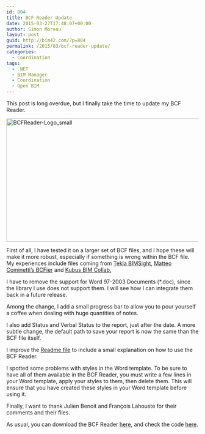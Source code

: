```yaml
---
id: 804
title: BCF Reader Update
date: 2015-03-27T17:48:07+00:00
author: Simon Moreau
layout: post
guid: http://bim42.com/?p=804
permalink: /2015/03/bcf-reader-update/
categories:
  - Coordination
tags:
  - .NET
  - BIM Manager
  - Coordination
  - Open BIM
---
```

This post is long overdue, but I finally take the time to update my BCF Reader.

[<img class="aligncenter size-full wp-image-805" src="http://bim42.com/wp-content/uploads/2015/03/BCFReader-Logo_small.png" alt="BCFReader-Logo_small" width="800" height="322" srcset="https://bim42.com/wp-content/uploads/2015/03/BCFReader-Logo_small.png 800w, https://bim42.com/wp-content/uploads/2015/03/BCFReader-Logo_small-300x121.png 300w, https://bim42.com/wp-content/uploads/2015/03/BCFReader-Logo_small-500x201.png 500w" sizes="(max-width: 800px) 100vw, 800px" />](http://bim42.com/wp-content/uploads/2015/03/BCFReader-Logo_small.png)

First of all, I have tested it on a larger set of BCF files, and I hope these will make it more robust, especially if something is wrong within the BCF file. My experiences include files coming from [Tekla BIMSight](http://www.teklabimsight.com/), [Matteo Cominetti&#8217;s BCFier](http://matteocominetti.com/bcfier/) and [Kubus BIM Collab.](http://www.bimcollab.com/en/default.aspx)

I have to remove the support for Word 97-2003 Documents (*.doc), since the library I use does not support them. I will see how I can integrate them back in a future release.

Among the change, I add a small progress bar to allow you to pour yourself a coffee when dealing with huge quantities of notes.

I also add Status and Verbal Status to the report, just after the date. A more subtle change, the default path to save your report is now the same than the BCF file itself.

I improve the [Readme file](https://bitbucket.org/simonmoreau/bcfreader/overview) to include a small explanation on how to use the BCF Reader.

I spotted some problems with styles in the Word template. To be sure to have all of them available in the BCF Reader, you must write a few lines in your Word template, apply your styles to them, then delete them. This will ensure that you have created these styles in your Word template before using it.

Finally, I want to thank Julien Benoit and François Lahouste for their comments and their files.

As usual, you can download the BCF Reader [here](https://bitbucket.org/simonmoreau/bcfreader/downloads/BCFReader.exe), and check the code [here](https://bitbucket.org/simonmoreau/bcfreader/overview).